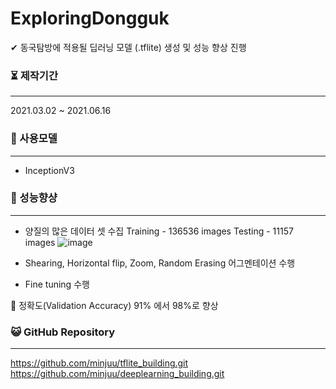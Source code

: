 # ExploringDongguk

✔ 동국탐방에 적용될 딥러닝 모델 (.tflite) 생성 및 성능 향상 진행



### ⏳ 제작기간

------

2021.03.02 ~ 2021.06.16




### 💫 사용모델

------

- InceptionV3

### 🥇 성능향샹

------

- 양질의 많은 데이터 셋 수집
  Training - 136536 images 
  Testing - 11157 images
  ![image](https://user-images.githubusercontent.com/57933061/125451044-04712e0d-f62e-41db-80ae-ded27b01e7e4.png)

- Shearing, Horizontal flip, Zoom, Random Erasing 어그멘테이션 수행
- Fine tuning 수행

🔴 정확도(Validation Accuracy) 91% 에서 98%로 향상



### 😺 GitHub Repository

------

https://github.com/minjuu/tflite_building.git<br>
https://github.com/minjuu/deeplearning_building.git





